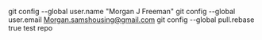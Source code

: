 git config --global user.name "Morgan J Freeman"
git config --global user.email Morgan.samshousing@gmail.com
git config --global pull.rebase true
test repo

